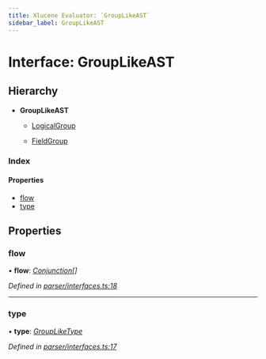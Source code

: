 ```yaml
---
title: Xlucene Evaluator: `GroupLikeAST`
sidebar_label: GroupLikeAST
---
```


# Interface: GroupLikeAST

## Hierarchy

* **GroupLikeAST**

  * [LogicalGroup](logicalgroup.md)

  * [FieldGroup](fieldgroup.md)

### Index

#### Properties

* [flow](grouplikeast.md#flow)
* [type](grouplikeast.md#type)

## Properties

###  flow

• **flow**: *[Conjunction](conjunction.md)[]*

*Defined in [parser/interfaces.ts:18](https://github.com/terascope/teraslice/blob/a2250fb9/packages/xlucene-evaluator/src/parser/interfaces.ts#L18)*

___

###  type

• **type**: *[GroupLikeType](../overview.md#groupliketype)*

*Defined in [parser/interfaces.ts:17](https://github.com/terascope/teraslice/blob/a2250fb9/packages/xlucene-evaluator/src/parser/interfaces.ts#L17)*

